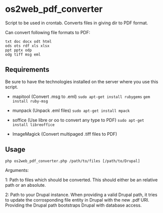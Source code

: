 os2web_pdf_converter
====================

Script to be used in crontab. Converts files in giving dir to PDF format.

Can convert following file formats to PDF:

    txt doc docx odt html
    ods ots rdf xls xlsx
    ppt pptx odp
    odg tiff msg eml


Requirements
------------
Be sure to have the technologies installed on the server where you use this
script.

 - mapitool (Convert .msg to .eml)
   `sudo apt-get install rubygems`
   `gem install ruby-msg`

 - munpack (Unpack .eml files)
   `sudo apt-get install mpack`

 - soffice (Use libre or oo to convert any type to PDF)
   `sudo apt-get install libreoffice`

 - ImageMagick (Convert multipaged .tiff files to PDF)

Usage
-----

  `php os2web_pdf_converter.php /path/to/files [/path/to/Drupal]`

Arguments:

1: Path to files which should be converted. This should either be an
   relative path or an absolute.

2: Path to your Drupal instance. When providing a valid Drupal path, it
   tries to update the corrosponding file entity in Drupal with the new
   .pdf URI. Providing the Drupal path bootstraps Drupal with database access.
